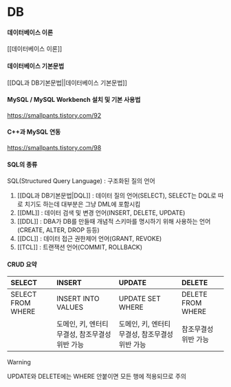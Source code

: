 # DB

#### 데이터베이스 이론
[[데이터베이스 이론]]

#### 데이터베이스 기본문법
[[DQL과 DB기본문법||데이터베이스 기본문법]]

#### MySQL / MySQL Workbench 설치 및 기본 사용법
https://smallpants.tistory.com/92

#### C++과 MySQL 연동
https://smallpants.tistory.com/98

#### SQL의 종류
SQL(Structured Query Language) : 구조화된 질의 언어
1. [[DQL과 DB기본문법|DQL]] : 데이터 질의 언어(SELECT), SELECT는 DQL로 따로 치기도 하는데 대부분은 그냥 DML에 포함시킴	
2. [[DML]] : 데이터 검색 및 변경 언어(INSERT, DELETE, UPDATE)
3. [[DDL]] : DBA가 DB를 만들때 개념적 스키마를 명시하기 위해 사용하는 언어(CREATE, ALTER, DROP 등등)
4. [[DCL]] : 데이터 접근 권한제어 언어(GRANT, REVOKE)
5. [[TCL]] : 트랜잭션 언어(COMMIT, ROLLBACK)

#### CRUD 요약

| SELECT            | INSERT                                                        | UPDATE                                                        | DELETE            |
|:----------------- |:------------------------------------------------------------- |:------------------------------------------------------------- |:----------------- |
| SELECT FROM WHERE | INSERT INTO VALUES                                            | UPDATE SET WHERE                                              | DELETE FROM WHERE |
|                   | 도메인, 키, 엔터티무결성, 참조무결성 위반 가능 | 도메인, 키, 엔터티무결성, 참조무결성 위반 가능 |참조무결성 위반 가능|

> [!WARNING]
> UPDATE와 DELETE에는 WHERE 안붙이면 모든 행에 적용되므로 주의